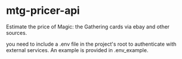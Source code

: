 # mtg-pricer-api
Estimate the price of Magic: the Gathering cards via ebay and other sources.

you need to include a .env file in the project's root to authenticate with external services. An example is provided in .env_example.
